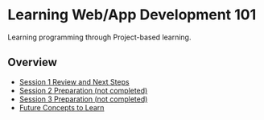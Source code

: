 # Learning Web/App Development 101

Learning programming through Project-based learning.

## Overview

- [Session 1 Review and Next Steps](./docs/session-1-review.md)
- [Session 2 Preparation (not completed)](./docs/session-2.md)
- [Session 3 Preparation (not completed)](./docs/session-3.md)
- [Future Concepts to Learn](./docs/concepts-to-learn.md)
